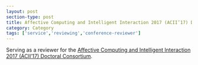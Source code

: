 ```yaml
---
layout: post
section-type: post
title: Affective Computing and Intelligent Interaction 2017 (ACII’17) Doctoral Consortium
category: Category
tags: ['service','reviewing','conference-reviewer']
---
```

Serving as a reviewer for the [Affective Computing and Intelligent Interaction 2017 (ACII’17) Doctoral Consortium](http://acii2017.org/).
